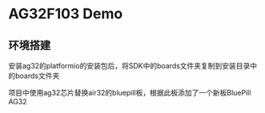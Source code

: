 # AG32F103 Demo

## 环境搭建

安装ag32的platformio的安装包后，将SDK中的boards文件夹复制到安装目录中的boards文件夹

项目中使用ag32芯片替换air32的bluepill板，根据此板添加了一个新板BluePill AG32




